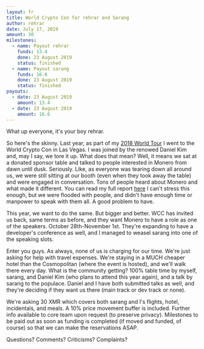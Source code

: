 ```yaml
---
layout: fr
title: World Crypto Con for rehrar and Sarang
author: rehrar
date: July 17, 2019
amount: 30
milestones:
  - name: Payout rehrar
    funds: 13.4
    done: 23 August 2019
    status: finished
  - name: Payout sarang
    funds: 16.6
    done: 23 August 2019
    status: finished
payouts:
  - date: 23 August 2019
    amount: 13.4
  - date: 23 August 2019
    amount: 16.6
---
```


What up everyone, it's your boy rehrar.

So here's the skinny. Last year, as part of my [2018 World Tour](https://forum.getmonero.org/22/completed-tasks/90717/the-rehrar-tour) I went to the World Crypto Con in Las Vegas. I was joined by the renowed Daniel Kim and, may I say, we tore it up. What does that mean? Well, it means we sat at a donated sponsor table and talked to people interested in Monero from dawn until dusk. Seriously. Like, as everyone was tearing down all around us, we were still sitting at our booth (even when they took away the table) and were engaged in conversation. Tons of people heard about Monero and what made it different. You can read my full report [here](https://www.reddit.com/r/Monero/comments/9uj0jh/world_crypto_con_report/) I can't stress this enough, but we were flooded with people, and didn't have enough time or manpower to speak with them all. A good problem to have.

This year, we want to do the same. But bigger and better. WCC has invited us back, same terms as before, and they want Monero to have a role as one of the speakers. October 28th-November 1st. They're expanding to have a developer's conference as well, and I managed to weasel sarang into one of the speaking slots. 

Enter you guys. As always, none of us is charging for our time. We're just asking for help with travel expenses. We're staying in a MUCH cheaper hotel than the Cosmopolitan (where the event is hosted), and we'll walk there every day. What is the community getting? 100% table time by myself, sarang, and Daniel Kim (who plans to attend this year again), and a talk by sarang to the populace. Daniel and I have both submitted talks as well, and they're deciding if they want us there (main track or dev track or none).

We're asking 30 XMR which covers both sarang and I's flights, hotel, incidentals, and meals. A 10% price movement buffer is included. Further info available to core team upon request (to preserve privacy). Milestones to be paid out as soon as funding is completed (if moved and funded, of course) so that we can make the reservations ASAP.

Questions? Comments? Criticisms? Complaints?